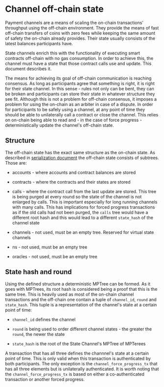 # Channel off-chain state

Payment channels are a means of scaling the on-chain transactions' throughput 
using the off-chain environment. They provide the means of fast off-chain
transfers of coins with zero fees while keeping the same amount of safety the
on-chain already provides. Their state usually consists of the latest balances
participants have.

State channels enrich this with the functionality of executing smart contracts
off-chain with no gas consumption. In order to achieve this, the channel must
have a state that those contract calls use and update. This document describes
it.

The means for achieving its goal of off-chain communication is reaching
consensus. As long as participants agree that something is right, it is right
for their state channel. In this sense - rules not only can be bent, they can
be broken and participants can store their state in whatever structure they
see fit.  Although this is not a problem for off-chain consensus, it imposes a
problem for using the on-chain as an arbiter in case of a dispute. In order
for participants to be safely using a channel, at any point of time they
should be able to unilaterally call a contract or close the channel. This
relies on on-chain being able to read and - in the case of force progress -
deterministically update the channel's off-chain state.

## Structure

The off-chain state has the exact same structure as the on-chain state. As
described in [serialization document](/serializations.md#state-trees) the
off-chain state consists of subtrees. Those are:

* accounts - where accounts and contract balances are stored

* contracts - where the contracts and their states are stored

* calls - where the contract call from the last update are stored. This tree
  is being purged at every round so the state of the channel is not enlarged
  by calls. This is important especially for long running channels with many
  calls. This has implications for forced progress transactions as if the
  old calls had not been purged, the `calls` tree would have a different root
  hash and this would lead to a different `state_hash` of the channel state

* channels - not used, must be an empty tree. Reserved for virtual state
  channels

* ns - not used, must be an empty tree

* oracles - not used, must be an empty tree

## State hash and round

Using the defined structure a deterministic MPTree can be formed. As it goes
with MPTrees, its root hash is considered being a proof that this is the same
tree. This is heavily used as most of the on-chain channel transactions and
the off-chain one contain a tuple of `channel_id`, `round` and `state_hash`.
This tuple is a representation of the channel's state at a certain point of
time:

* `channel_id` defines the channel

* `round` is being used to order different channel states - the greater the
  `round`, the newer the state

* `state_hash` is the root of the State Channel's MPTree of MPTerees

A transaction that has all three defines the channnel's state at a certain
point of time. This is only valid when this transaction is authenticated by
both participants. The only exception is the `channel_force_progress_tx` that
has all three elements but is unilaterally authenticated. It is worth noting
that the `channel_force_progress_tx` is based on either a co-authenticated
transaction or another forced progress.


